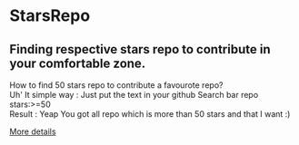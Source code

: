 # StarsRepo
## Finding respective stars repo to contribute in your comfortable zone.<br>
   How to find 50 stars repo to contribute a favourote repo?<br>
   Uh' It simple way : Just put the text in your github Search bar repo  stars:>=50 <br>
   Result : Yeap You got all repo which is more than 50 stars and that I want :)

  [More details ](https://help.github.com/articles/searching-code/)
